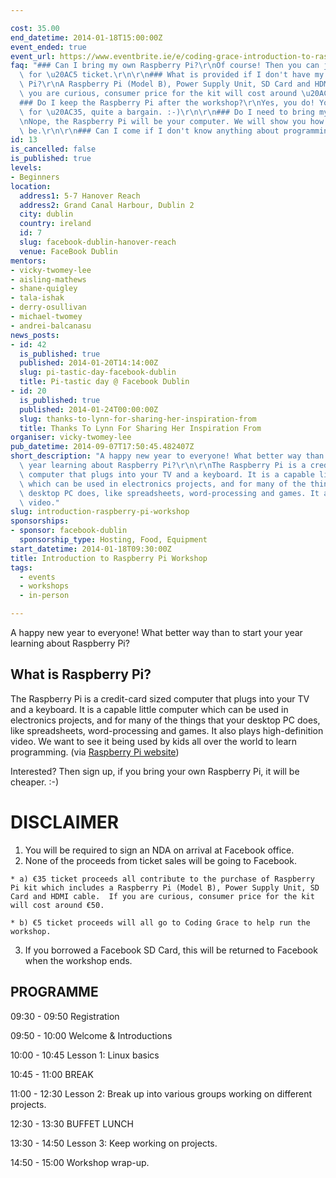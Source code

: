 ```yaml
---

cost: 35.00
end_datetime: 2014-01-18T15:00:00Z
event_ended: true
event_url: https://www.eventbrite.ie/e/coding-grace-introduction-to-raspberry-pi-workshop-tickets-9822777191
faq: "### Can I bring my own Raspberry Pi?\r\nOf course! Then you can just register\
  \ for \u20AC5 ticket.\r\n\r\n### What is provided if I don't have my own Raspberry\
  \ Pi?\r\nA Raspberry Pi (Model B), Power Supply Unit, SD Card and HDMI cable. If\
  \ you are curious, consumer price for the kit will cost around \u20AC50.\r\n\r\n\
  ### Do I keep the Raspberry Pi after the workshop?\r\nYes, you do! You get kit all\
  \ for \u20AC35, quite a bargain. :-)\r\n\r\n### Do I need to bring my own laptop?\r\
  \nNope, the Raspberry Pi will be your computer. We will show you how cool it can\
  \ be.\r\n\r\n### Can I come if I don't know anything about programming?\r\nYep!"
id: 13
is_cancelled: false
is_published: true
levels:
- Beginners
location:
  address1: 5-7 Hanover Reach
  address2: Grand Canal Harbour, Dublin 2
  city: dublin
  country: ireland
  id: 7
  slug: facebook-dublin-hanover-reach
  venue: FaceBook Dublin
mentors:
- vicky-twomey-lee
- aisling-mathews
- shane-quigley
- tala-ishak
- derry-osullivan
- michael-twomey
- andrei-balcanasu
news_posts:
- id: 42
  is_published: true
  published: 2014-01-20T14:14:00Z
  slug: pi-tastic-day-facebook-dublin
  title: Pi-tastic day @ Facebook Dublin
- id: 20
  is_published: true
  published: 2014-01-24T00:00:00Z
  slug: thanks-to-lynn-for-sharing-her-inspiration-from
  title: Thanks To Lynn For Sharing Her Inspiration From
organiser: vicky-twomey-lee
pub_datetime: 2014-09-07T17:50:45.482407Z
short_description: "A happy new year to everyone! What better way than to start your\
  \ year learning about Raspberry Pi?\r\n\r\nThe Raspberry Pi is a credit-card sized\
  \ computer that plugs into your TV and a keyboard. It is a capable little computer\
  \ which can be used in electronics projects, and for many of the things that your\
  \ desktop PC does, like spreadsheets, word-processing and games. It also plays high-definition\
  \ video."
slug: introduction-raspberry-pi-workshop
sponsorships:
- sponsor: facebook-dublin
  sponsorship_type: Hosting, Food, Equipment
start_datetime: 2014-01-18T09:30:00Z
title: Introduction to Raspberry Pi Workshop
tags:
  - events
  - workshops
  - in-person

---
```


A happy new year to everyone! What better way than to start your year learning about Raspberry Pi?

## What is Raspberry Pi?
The Raspberry Pi is a credit-card sized computer that plugs into your TV and a keyboard. It is a capable little computer which can be used in electronics projects, and for many of the things that your desktop PC does, like spreadsheets, word-processing and games. It also plays high-definition video. We want to see it being used by kids all over the world to learn programming. (via [Raspberry Pi website](http://www.raspberrypi.org/faqs#introWhatIs))

Interested? Then sign up, if you bring your own Raspberry Pi, it will be cheaper. :-)

# DISCLAIMER
1.  You will be required to sign an NDA on arrival at Facebook office.
2.   None of the proceeds from ticket sales will be going to Facebook.

    * a) €35 ticket proceeds all contribute to the purchase of Raspberry Pi kit which includes a Raspberry Pi (Model B), Power Supply Unit, SD Card and HDMI cable.  If you are curious, consumer price for the kit will cost around €50.

    * b) €5 ticket proceeds will all go to Coding Grace to help run the workshop. 

3. If you borrowed a Facebook SD Card, this will be returned to Facebook when the workshop ends.

## PROGRAMME

09:30 - 09:50    Registration

09:50 - 10:00    Welcome & Introductions

10:00 - 10:45    Lesson 1: Linux basics

10:45 - 11:00    BREAK

11:00 - 12:30    Lesson 2: Break up into various groups working on different projects.

12:30 - 13:30    BUFFET LUNCH

13:30 - 14:50    Lesson 3: Keep working on projects.

14:50 - 15:00    Workshop wrap-up.
